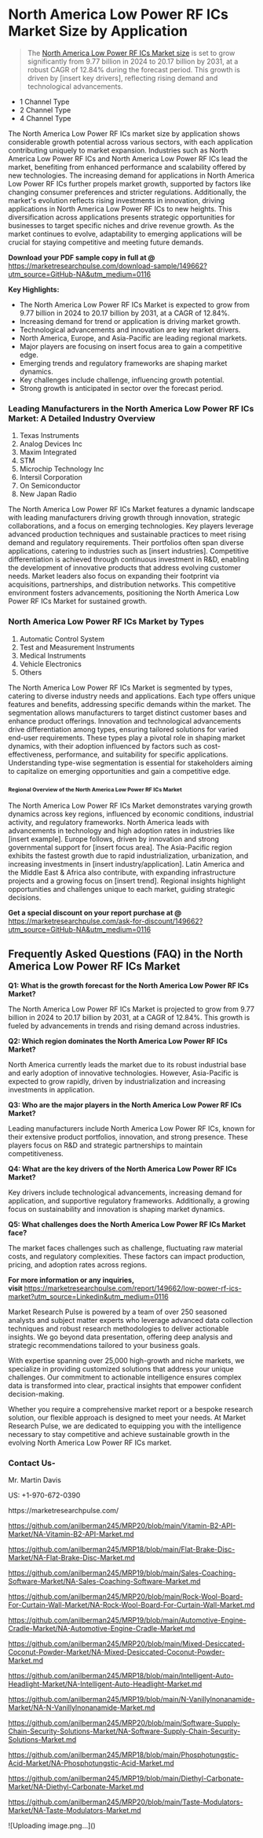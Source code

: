 <h1>North America Low Power RF ICs Market&nbsp;Size by Application</h1><blockquote><p>The <a href="https://marketresearchpulse.com/download-sample/149662?utm_source=GitHub-NA&amp;utm_medium=0116">North America Low Power RF ICs Market size</a> is set to grow significantly from 9.77 billion in 2024 to 20.17 billion by 2031, at a robust CAGR of 12.84% during the forecast period. This growth is driven by [insert key drivers], reflecting rising demand and technological advancements.</p></blockquote><ul><li>1 Channel Type<li> 2 Channel Type<li> 4 Channel Type</li></ul><p>The North America Low Power RF ICs market size by application shows considerable growth potential across various sectors, with each application contributing uniquely to market expansion. Industries such as North America Low Power RF ICs and North America Low Power RF ICs lead the market, benefiting from enhanced performance and scalability offered by new technologies. The increasing demand for applications in North America Low Power RF ICs further propels market growth, supported by factors like changing consumer preferences and stricter regulations. Additionally, the market's evolution reflects rising investments in innovation, driving applications in North America Low Power RF ICs to new heights. This diversification across applications presents strategic opportunities for businesses to target specific niches and drive revenue growth. As the market continues to evolve, adaptability to emerging applications will be crucial for staying competitive and meeting future demands.</p><p><strong>Download your PDF sample copy in full at @ </strong><a href="https://marketresearchpulse.com/download-sample/149662?utm_source=GitHub-NA&amp;utm_medium=0116">https://marketresearchpulse.com/download-sample/149662?utm_source=GitHub-NA&amp;utm_medium=0116</a></p><p><strong>Key Highlights: </strong></p><ul><li>The North America Low Power RF ICs Market is expected to grow from 9.77 billion in 2024 to 20.17 billion by 2031, at a CAGR of 12.84%.</li><li>Increasing demand for trend or application is driving market growth.</li><li>Technological advancements and innovation are key market drivers.</li><li>North America, Europe, and Asia-Pacific are leading regional markets.</li><li>Major players are focusing on insert focus area to gain a competitive edge.</li><li>Emerging trends and regulatory frameworks are shaping market dynamics.</li><li>Key challenges include challenge, influencing growth potential.</li><li>Strong growth is anticipated in sector over the forecast period.</li></ul><h3>Leading Manufacturers in the North America Low Power RF ICs Market: A Detailed Industry Overview</h3><ol><li>Texas Instruments</li><li>Analog Devices Inc</li><li>Maxim Integrated</li><li>STM</li><li>Microchip Technology Inc</li><li>Intersil Corporation</li><li>On Semiconductor</li><li>New Japan Radio</li></ol><div class="flex max-w-full flex-col flex-grow"><div class="min-h-8 text-message flex w-full flex-col items-end gap-2 whitespace-normal break-words [.text-message+&amp;]:mt-5" dir="auto" data-message-author-role="assistant" data-message-id="fd8432e4-4910-450d-b182-61b7bfb0a01f" data-message-model-slug="gpt-4o"><div class="flex w-full flex-col gap-1 empty:hidden first:pt-[3px]"><div class="markdown prose w-full break-words dark:prose-invert light"><p>The North America Low Power RF ICs Market features a dynamic landscape with leading manufacturers driving growth through innovation, strategic collaborations, and a focus on emerging technologies. Key players leverage advanced production techniques and sustainable practices to meet rising demand and regulatory requirements. Their portfolios often span diverse applications, catering to industries such as [insert industries]. Competitive differentiation is achieved through continuous investment in R&amp;D, enabling the development of innovative products that address evolving customer needs. Market leaders also focus on expanding their footprint via acquisitions, partnerships, and distribution networks. This competitive environment fosters advancements, positioning the North America Low Power RF ICs Market for sustained growth.</p></div></div></div></div><h3>North America Low Power RF ICs Market by Types</h3><ol><li>Automatic Control System<li> Test and Measurement Instruments<li> Medical Instruments<li> Vehicle Electronics<li> Others</li></ol><div class="flex max-w-full flex-col flex-grow"><div class="min-h-8 text-message flex w-full flex-col items-end gap-2 whitespace-normal break-words [.text-message+&amp;]:mt-5" dir="auto" data-message-author-role="assistant" data-message-id="084470be-0bb7-4664-bddf-5156b4f41249" data-message-model-slug="gpt-4o-mini"><div class="flex w-full flex-col gap-1 empty:hidden first:pt-[3px]"><div class="markdown prose w-full break-words dark:prose-invert light"><p>The North America Low Power RF ICs Market is segmented by types, catering to diverse industry needs and applications. Each type offers unique features and benefits, addressing specific demands within the market. The segmentation allows manufacturers to target distinct customer bases and enhance product offerings. Innovation and technological advancements drive differentiation among types, ensuring tailored solutions for varied end-user requirements. These types play a pivotal role in shaping market dynamics, with their adoption influenced by factors such as cost-effectiveness, performance, and suitability for specific applications. Understanding type-wise segmentation is essential for stakeholders aiming to capitalize on emerging opportunities and gain a competitive edge.</p></div></div></div></div><h3><span style="font-size: 11px;">Regional Overview of the North America Low Power RF ICs Market</span></h3><div class="flex max-w-full flex-col flex-grow"><div class="min-h-8 text-message flex w-full flex-col items-end gap-2 whitespace-normal break-words [.text-message+&amp;]:mt-5" dir="auto" data-message-author-role="assistant" data-message-id="e9038762-ce64-4e30-91c9-9bd413514231" data-message-model-slug="gpt-4o-mini"><div class="flex w-full flex-col gap-1 empty:hidden first:pt-[3px]"><div class="markdown prose w-full break-words dark:prose-invert light"><p>The North America Low Power RF ICs Market demonstrates varying growth dynamics across key regions, influenced by economic conditions, industrial activity, and regulatory frameworks. North America leads with advancements in technology and high adoption rates in industries like [insert example]. Europe follows, driven by innovation and strong governmental support for [insert focus area]. The Asia-Pacific region exhibits the fastest growth due to rapid industrialization, urbanization, and increasing investments in [insert industry/application]. Latin America and the Middle East &amp; Africa also contribute, with expanding infrastructure projects and a growing focus on [insert trend]. Regional insights highlight opportunities and challenges unique to each market, guiding strategic decisions.</p></div></div></div></div><p><strong>Get a special discount on your report purchase at @ </strong><a href="https://marketresearchpulse.com/ask-for-discount/149662?utm_source=GitHub-NA&amp;utm_medium=0116">https://marketresearchpulse.com/ask-for-discount/149662?utm_source=GitHub-NA&amp;utm_medium=0116</a></p><h2>Frequently Asked Questions (FAQ) in the North America Low Power RF ICs Market</h2><p><strong>Q1: What is the growth forecast for the North America Low Power RF ICs Market?</strong></p><p>The North America Low Power RF ICs Market is projected to grow from 9.77 billion in 2024 to 20.17 billion by 2031, at a CAGR of 12.84%. This growth is fueled by advancements in trends and rising demand across industries.</p><p><strong>Q2: Which region dominates the North America Low Power RF ICs Market?</strong></p><p>North America currently leads the market due to its robust industrial base and early adoption of innovative technologies. However, Asia-Pacific is expected to grow rapidly, driven by industrialization and increasing investments in application.</p><p><strong>Q3: Who are the major players in the North America Low Power RF ICs Market?</strong></p><p>Leading manufacturers include North America Low Power RF ICs, known for their extensive product portfolios, innovation, and strong presence. These players focus on R&amp;D and strategic partnerships to maintain competitiveness.</p><p><strong>Q4: What are the key drivers of the North America Low Power RF ICs Market?</strong></p><p>Key drivers include technological advancements, increasing demand for application, and supportive regulatory frameworks. Additionally, a growing focus on sustainability and innovation is shaping market dynamics.</p><p><strong>Q5: What challenges does the North America Low Power RF ICs Market face?</strong></p><p>The market faces challenges such as challenge, fluctuating raw material costs, and regulatory complexities. These factors can impact production, pricing, and adoption rates across regions.</p><p><strong>For more information or any inquiries, visit&nbsp;</strong><a href="https://marketresearchpulse.com/report/149662/low-power-rf-ics-market?utm_source=Linkedin&utm_medium=0116">https://marketresearchpulse.com/report/149662/low-power-rf-ics-market?utm_source=Linkedin&utm_medium=0116</a></p><p>Market Research Pulse is powered by a team of over 250 seasoned analysts and subject matter experts who leverage advanced data collection techniques and robust research methodologies to deliver actionable insights. We go beyond data presentation, offering deep analysis and strategic recommendations tailored to your business goals.</p><p>With expertise spanning over 25,000 high-growth and niche markets, we specialize in providing customized solutions that address your unique challenges. Our commitment to actionable intelligence ensures complex data is transformed into clear, practical insights that empower confident decision-making.</p><p>Whether you require a comprehensive market report or a bespoke research solution, our flexible approach is designed to meet your needs. At Market Research Pulse, we are dedicated to equipping you with the intelligence necessary to stay competitive and achieve sustainable growth in the evolving North America Low Power RF ICs market.</p><h3><strong>Contact Us-</strong></h3><p>Mr. Martin Davis</p><p>US: +1-970-672-0390</p><p>https://marketresearchpulse.com/</p><p><a href="https://github.com/anilberman245/MRP20/blob/main/Vitamin-B2-API-Market/NA-Vitamin-B2-API-Market.md">https://github.com/anilberman245/MRP20/blob/main/Vitamin-B2-API-Market/NA-Vitamin-B2-API-Market.md</a></p><p><a href="https://github.com/anilberman245/MRP18/blob/main/Flat-Brake-Disc-Market/NA-Flat-Brake-Disc-Market.md">https://github.com/anilberman245/MRP18/blob/main/Flat-Brake-Disc-Market/NA-Flat-Brake-Disc-Market.md</a></p><p><a href="https://github.com/anilberman245/MRP19/blob/main/Sales-Coaching-Software-Market/NA-Sales-Coaching-Software-Market.md">https://github.com/anilberman245/MRP19/blob/main/Sales-Coaching-Software-Market/NA-Sales-Coaching-Software-Market.md</a></p><p><a href="https://github.com/anilberman245/MRP20/blob/main/Rock-Wool-Board-For-Curtain-Wall-Market/NA-Rock-Wool-Board-For-Curtain-Wall-Market.md">https://github.com/anilberman245/MRP20/blob/main/Rock-Wool-Board-For-Curtain-Wall-Market/NA-Rock-Wool-Board-For-Curtain-Wall-Market.md</a></p><p><a href="https://github.com/anilberman245/MRP19/blob/main/Automotive-Engine-Cradle-Market/NA-Automotive-Engine-Cradle-Market.md">https://github.com/anilberman245/MRP19/blob/main/Automotive-Engine-Cradle-Market/NA-Automotive-Engine-Cradle-Market.md</a></p><p><a href="https://github.com/anilberman245/MRP20/blob/main/Mixed-Desiccated-Coconut-Powder-Market/NA-Mixed-Desiccated-Coconut-Powder-Market.md">https://github.com/anilberman245/MRP20/blob/main/Mixed-Desiccated-Coconut-Powder-Market/NA-Mixed-Desiccated-Coconut-Powder-Market.md</a></p><p><a href="https://github.com/anilberman245/MRP18/blob/main/Intelligent-Auto-Headlight-Market/NA-Intelligent-Auto-Headlight-Market.md">https://github.com/anilberman245/MRP18/blob/main/Intelligent-Auto-Headlight-Market/NA-Intelligent-Auto-Headlight-Market.md</a></p><p><a href="https://github.com/anilberman245/MRP19/blob/main/N-Vanillylnonanamide-Market/NA-N-Vanillylnonanamide-Market.md">https://github.com/anilberman245/MRP19/blob/main/N-Vanillylnonanamide-Market/NA-N-Vanillylnonanamide-Market.md</a></p><p><a href="https://github.com/anilberman245/MRP20/blob/main/Software-Supply-Chain-Security-Solutions-Market/NA-Software-Supply-Chain-Security-Solutions-Market.md">https://github.com/anilberman245/MRP20/blob/main/Software-Supply-Chain-Security-Solutions-Market/NA-Software-Supply-Chain-Security-Solutions-Market.md</a></p><p><a href="https://github.com/anilberman245/MRP18/blob/main/Phosphotungstic-Acid-Market/NA-Phosphotungstic-Acid-Market.md">https://github.com/anilberman245/MRP18/blob/main/Phosphotungstic-Acid-Market/NA-Phosphotungstic-Acid-Market.md</a></p><p><a href="https://github.com/anilberman245/MRP19/blob/main/Diethyl-Carbonate-Market/NA-Diethyl-Carbonate-Market.md">https://github.com/anilberman245/MRP19/blob/main/Diethyl-Carbonate-Market/NA-Diethyl-Carbonate-Market.md</a></p><p><a href="https://github.com/anilberman245/MRP20/blob/main/Taste-Modulators-Market/NA-Taste-Modulators-Market.md">https://github.com/anilberman245/MRP20/blob/main/Taste-Modulators-Market/NA-Taste-Modulators-Market.md</a></p>
![Uploading image.png…]()
